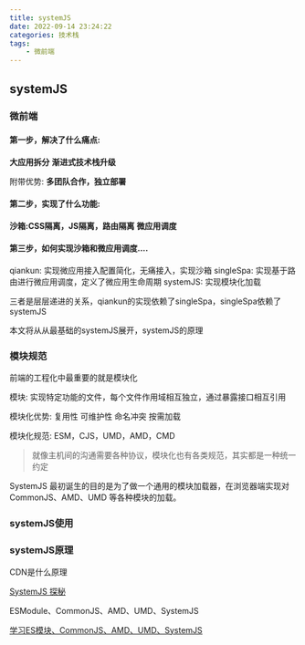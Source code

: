 ```yaml
---
title: systemJS
date: 2022-09-14 23:24:22
categories: 技术栈
tags: 
    - 微前端
---
```


## systemJS

### 微前端

#### 第一步，解决了什么痛点:
__大应用拆分__
__渐进式技术栈升级__

附带优势:
__多团队合作，独立部署__

#### 第二步，实现了什么功能:
__沙箱:CSS隔离，JS隔离，路由隔离__
__微应用调度__

#### 第三步，如何实现沙箱和微应用调度....
qiankun:   实现微应用接入配置简化，无痛接入，实现沙箱
singleSpa: 实现基于路由进行微应用调度，定义了微应用生命周期
systemJS:  实现模块化加载

三者是层层递进的关系，qiankun的实现依赖了singleSpa，singleSpa依赖了systemJS

本文将从从最基础的systemJS展开，systemJS的原理

### 模块规范

前端的工程化中最重要的就是模块化

模块: 实现特定功能的文件，每个文件作用域相互独立，通过暴露接口相互引用

模块化优势: 复用性 可维护性 命名冲突 按需加载

模块化规范: ESM，CJS，UMD，AMD，CMD

> 就像主机间的沟通需要各种协议，模块化也有各类规范，其实都是一种统一约定

SystemJS 最初诞生的目的是为了做一个通用的模块加载器，在浏览器端实现对 CommonJS、AMD、UMD 等各种模块的加载。

### systemJS使用


### systemJS原理



CDN是什么原理

[SystemJS 探秘](https://zhuanlan.zhihu.com/p/402155045)

ESModule、CommonJS、AMD、UMD、SystemJS

[学习ES模块、CommonJS、AMD、UMD、SystemJS](https://juejin.cn/post/6870141103958589454#comment)